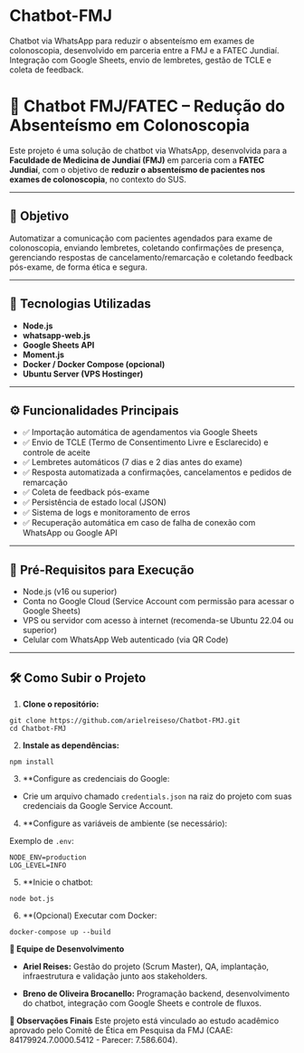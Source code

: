 # Chatbot-FMJ
Chatbot via WhatsApp para reduzir o absenteísmo em exames de colonoscopia, desenvolvido em parceria entre a FMJ e a FATEC Jundiaí. Integração com Google Sheets, envio de lembretes, gestão de TCLE e coleta de feedback.

# 📱 Chatbot FMJ/FATEC – Redução do Absenteísmo em Colonoscopia

Este projeto é uma solução de chatbot via WhatsApp, desenvolvida para a **Faculdade de Medicina de Jundiaí (FMJ)** em parceria com a **FATEC Jundiaí**, com o objetivo de **reduzir o absenteísmo de pacientes nos exames de colonoscopia**, no contexto do SUS.

---

## 📌 Objetivo

Automatizar a comunicação com pacientes agendados para exame de colonoscopia, enviando lembretes, coletando confirmações de presença, gerenciando respostas de cancelamento/remarcação e coletando feedback pós-exame, de forma ética e segura.

---

## 🚀 Tecnologias Utilizadas

- **Node.js**
- **whatsapp-web.js**
- **Google Sheets API**
- **Moment.js**
- **Docker / Docker Compose (opcional)**
- **Ubuntu Server (VPS Hostinger)**

---

## ⚙️ Funcionalidades Principais

- ✅ Importação automática de agendamentos via Google Sheets  
- ✅ Envio de TCLE (Termo de Consentimento Livre e Esclarecido) e controle de aceite  
- ✅ Lembretes automáticos (7 dias e 2 dias antes do exame)  
- ✅ Resposta automatizada a confirmações, cancelamentos e pedidos de remarcação  
- ✅ Coleta de feedback pós-exame  
- ✅ Persistência de estado local (JSON)  
- ✅ Sistema de logs e monitoramento de erros  
- ✅ Recuperação automática em caso de falha de conexão com WhatsApp ou Google API  

---

## 📡 Pré-Requisitos para Execução

- Node.js (v16 ou superior)
- Conta no Google Cloud (Service Account com permissão para acessar o Google Sheets)
- VPS ou servidor com acesso à internet (recomenda-se Ubuntu 22.04 ou superior)
- Celular com WhatsApp Web autenticado (via QR Code)

---

## 🛠️ Como Subir o Projeto

1. **Clone o repositório:**

```
git clone https://github.com/arielreiseso/Chatbot-FMJ.git
cd Chatbot-FMJ
```

2. **Instale as dependências:**

```
npm install
```

3. **Configure as credenciais do Google:

- Crie um arquivo chamado `credentials.json` na raiz do projeto com suas credenciais da Google Service Account.

4. **Configure as variáveis de ambiente (se necessário):

Exemplo de `.env`:

```
NODE_ENV=production
LOG_LEVEL=INFO
```

5. **Inicie o chatbot:

```
node bot.js
```

6. **(Opcional) Executar com Docker:

```
docker-compose up --build
```

**👥 Equipe de Desenvolvimento**
- **Ariel Reises:**
Gestão do projeto (Scrum Master), QA, implantação, infraestrutura e validação junto aos stakeholders.

- **Breno de Oliveira Brocanello:**
Programação backend, desenvolvimento do chatbot, integração com Google Sheets e controle de fluxos.

**📝 Observações Finais**
Este projeto está vinculado ao estudo acadêmico aprovado pelo Comitê de Ética em Pesquisa da FMJ
(CAAE: 84179924.7.0000.5412 - Parecer: 7.586.604).
